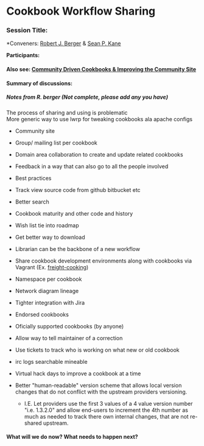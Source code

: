 Cookbook Workflow Sharing
=========================

  

### Session Title:

\*Conveners: [Robert J. Berger](http://github.com/rberger) & [Sean P.
Kane](http://wiki.opscode.com/display/~spkane)

**Participants:**

#### Also see: [Community Driven Cookbooks & Improving the Community Site](21398075.html "Community Driven Cookbooks & Improving the Community Site")

#### Summary of discussions:

##### Notes from R. berger (Not complete, please add any you have)

The process of sharing and using is problematic  
 More generic way to use lwrp for tweaking cookbooks ala apache configs

-   Community site

-   Group/ mailing list per cookbook

-   Domain area collaboration to create and update related cookbooks

-   Feedback in a way that can also go to all the people involved

-   Best practices

-   Track view source code from github bitbucket etc

-   Better search

-   Cookbook maturity and other code and history

-   Wish list tie into roadmap

-   Get better way to download

-   Librarian can be the backbone of a new workflow

-   Share cookbook development environments along with cookbooks via
    Vagrant (Ex.
    [freight-cooking](https://github.com/patcon/freight-cooking))

-   Namespace per cookbook

-   Network diagram lineage
-   Tighter integration with Jira

-   Endorsed cookbooks

-   Oficially supported cookbooks (by anyone)

-   Allow way to tell maintainer of a correction

-   Use tickets to track who is working on what new or old cookbook

-   irc logs searchable mineable

-   Virtual hack days to improve a cookbook at a time

-   Better "human-readable" version scheme that allows local version
    changes that do not conflict with the upstream providers versioning.
    -   I.E. Let providers use the first 3 values of a 4 value version
        number "i.e. 1.3.2.0" and allow end-users to increment the 4th
        number as much as needed to track there own internal changes,
        that are not re-shared upstream.

#### What will we do now? What needs to happen next?

  
  
